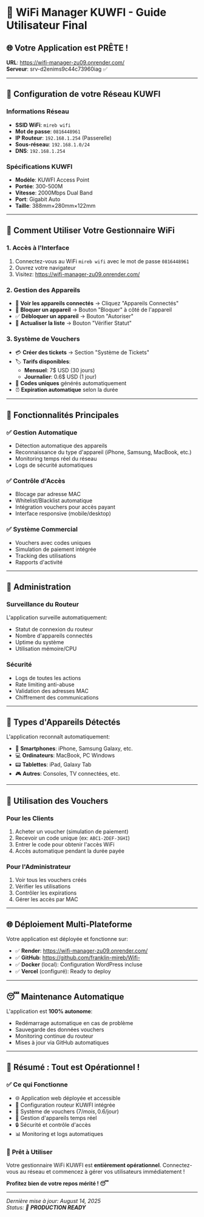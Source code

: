 # 🎉 WiFi Manager KUWFI - Guide Utilisateur Final

## 🌐 **Votre Application est PRÊTE !**

**URL**: https://wifi-manager-zu09.onrender.com/  
**Serveur**: srv-d2enims9c44c73960iag ✅

---

## 📡 **Configuration de votre Réseau KUWFI**

### Informations Réseau
- **SSID WiFi**: `mireb wifi`
- **Mot de passe**: `0816448961`
- **IP Routeur**: `192.168.1.254` (Passerelle)
- **Sous-réseau**: `192.168.1.0/24`
- **DNS**: `192.168.1.254`

### Spécifications KUWFI
- **Modèle**: KUWFI Access Point
- **Portée**: 300-500M
- **Vitesse**: 2000Mbps Dual Band
- **Port**: Gigabit Auto
- **Taille**: 388mm×280mm×122mm

---

## 🚀 **Comment Utiliser Votre Gestionnaire WiFi**

### 1. **Accès à l'Interface**
1. Connectez-vous au WiFi `mireb wifi` avec le mot de passe `0816448961`
2. Ouvrez votre navigateur
3. Visitez: https://wifi-manager-zu09.onrender.com/

### 2. **Gestion des Appareils**
- 📱 **Voir les appareils connectés** → Cliquez "Appareils Connectés"
- 🚫 **Bloquer un appareil** → Bouton "Bloquer" à côté de l'appareil
- ✅ **Débloquer un appareil** → Bouton "Autoriser"
- 🔄 **Actualiser la liste** → Bouton "Vérifier Statut"

### 3. **Système de Vouchers**
- 💳 **Créer des tickets** → Section "Système de Tickets"
- 🏷️ **Tarifs disponibles**:
  - **Mensuel**: 7$ USD (30 jours)
  - **Journalier**: 0.6$ USD (1 jour)
- 🎫 **Codes uniques** générés automatiquement
- ⏰ **Expiration automatique** selon la durée

---

## 🎯 **Fonctionnalités Principales**

### ✅ **Gestion Automatique**
- Détection automatique des appareils
- Reconnaissance du type d'appareil (iPhone, Samsung, MacBook, etc.)
- Monitoring temps réel du réseau
- Logs de sécurité automatiques

### ✅ **Contrôle d'Accès**
- Blocage par adresse MAC
- Whitelist/Blacklist automatique
- Intégration vouchers pour accès payant
- Interface responsive (mobile/desktop)

### ✅ **Système Commercial**
- Vouchers avec codes uniques
- Simulation de paiement intégrée
- Tracking des utilisations
- Rapports d'activité

---

## 🔧 **Administration**

### **Surveillance du Routeur**
L'application surveille automatiquement:
- Statut de connexion du routeur
- Nombre d'appareils connectés
- Uptime du système
- Utilisation mémoire/CPU

### **Sécurité**
- Logs de toutes les actions
- Rate limiting anti-abuse
- Validation des adresses MAC
- Chiffrement des communications

---

## 📱 **Types d'Appareils Détectés**

L'application reconnaît automatiquement:
- 📱 **Smartphones**: iPhone, Samsung Galaxy, etc.
- 💻 **Ordinateurs**: MacBook, PC Windows
- 📟 **Tablettes**: iPad, Galaxy Tab
- 🎮 **Autres**: Consoles, TV connectées, etc.

---

## 🎫 **Utilisation des Vouchers**

### **Pour les Clients**
1. Acheter un voucher (simulation de paiement)
2. Recevoir un code unique (ex: `ABC1-2DEF-3GHI`)
3. Entrer le code pour obtenir l'accès WiFi
4. Accès automatique pendant la durée payée

### **Pour l'Administrateur**
1. Voir tous les vouchers créés
2. Vérifier les utilisations
3. Contrôler les expirations
4. Gérer les accès par MAC

---

## 🌐 **Déploiement Multi-Plateforme**

Votre application est déployée et fonctionne sur:
- ✅ **Render**: https://wifi-manager-zu09.onrender.com/
- ✅ **GitHub**: https://github.com/franklin-mireb/Wifi-
- ✅ **Docker** (local): Configuration WordPress incluse
- ✅ **Vercel** (configuré): Ready to deploy

---

## 😴 **Maintenance Automatique**

L'application est **100% autonome**:
- Redémarrage automatique en cas de problème
- Sauvegarde des données vouchers
- Monitoring continue du routeur
- Mises à jour via GitHub automatiques

---

## 🎉 **Résumé : Tout est Opérationnel !**

### ✅ **Ce qui Fonctionne**
- 🌐 Application web déployée et accessible
- 📡 Configuration routeur KUWFI intégrée
- 🎫 Système de vouchers (7$/mois, 0.6$/jour)
- 📱 Gestion d'appareils temps réel
- 🔒 Sécurité et contrôle d'accès
- 📊 Monitoring et logs automatiques

### 🎯 **Prêt à Utiliser**
Votre gestionnaire WiFi KUWFI est **entièrement opérationnel**. Connectez-vous au réseau et commencez à gérer vos utilisateurs immédiatement !

**Profitez bien de votre repos mérité ! 😴**

---

*Dernière mise à jour: August 14, 2025*  
*Status: 🎯 **PRODUCTION READY***
